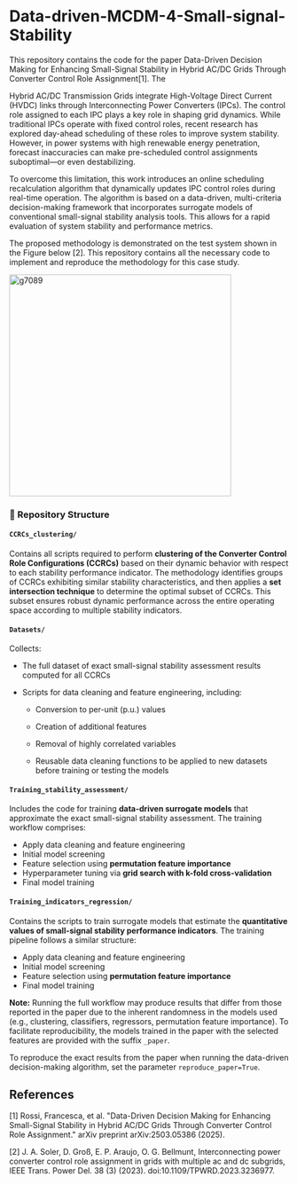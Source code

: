 # Data-driven-MCDM-4-Small-signal-Stability
This repository contains the code for the paper Data-Driven Decision Making for Enhancing Small-Signal Stability in Hybrid AC/DC Grids Through Converter Control Role Assignment[1]. The

Hybrid AC/DC Transmission Grids integrate High-Voltage Direct Current (HVDC) links through Interconnecting Power Converters (IPCs). The control role assigned to each IPC plays a key role in shaping grid dynamics. While traditional IPCs operate with fixed control roles, recent research has explored day-ahead scheduling of these roles to improve system stability. However, in power systems with high renewable energy penetration, forecast inaccuracies can make pre-scheduled control assignments suboptimal—or even destabilizing.

To overcome this limitation, this work introduces an online scheduling recalculation algorithm that dynamically updates IPC control roles during real-time operation. The algorithm is based on a data-driven, multi-criteria decision-making framework that incorporates surrogate models of conventional small-signal stability analysis tools. This allows for a rapid evaluation of system stability and performance metrics.

The proposed methodology is demonstrated on the test system shown in the Figure below [2].
This repository contains all the necessary code to implement and reproduce the methodology for this case study.

<img src="https://github.com/user-attachments/assets/6dd868d0-18de-4608-838b-92d9a86bc754" alt="g7089" width="400"/>

### 📁 Repository Structure

#### `CCRCs_clustering/`

Contains all scripts required to perform **clustering of the Converter Control Role Configurations (CCRCs)** based on their dynamic behavior with respect to each stability performance indicator.
The methodology identifies groups of CCRCs exhibiting similar stability characteristics, and then applies a **set intersection technique** to determine the optimal subset of CCRCs. This subset ensures robust dynamic performance across the entire operating space according to multiple stability indicators.

#### `Datasets/`
Collects:
* The full dataset of exact small-signal stability assessment results computed for all CCRCs

* Scripts for data cleaning and feature engineering, including:

  * Conversion to per-unit (p.u.) values

  * Creation of additional features

  * Removal of highly correlated variables
  *  Reusable data cleaning functions to be applied to new datasets before training or testing the models

#### `Training_stability_assessment/`

Includes the code for training **data-driven surrogate models** that approximate the exact small-signal stability assessment.
The training workflow comprises:

* Apply data cleaning and feature engineering
* Initial model screening
* Feature selection using **permutation feature importance**
* Hyperparameter tuning via **grid search with k-fold cross-validation**
* Final model training

#### `Training_indicators_regression/`

Contains the scripts to train surrogate models that estimate the **quantitative values of small-signal stability performance indicators**.
The training pipeline follows a similar structure:

* Apply data cleaning and feature engineering
* Initial model screening
* Feature selection using **permutation feature importance**
* Final model training

**Note:** Running the full workflow may produce results that differ from those reported in the paper due to the inherent randomness in the models used (e.g., clustering, classifiers, regressors, permutation feature importance). To facilitate reproducibility, the models trained in the paper with the selected features are provided with the suffix `_paper`.

To reproduce the exact results from the paper when running the data-driven decision-making algorithm, set the parameter `reproduce_paper=True`.


## References
[1] Rossi, Francesca, et al. "Data-Driven Decision Making for Enhancing Small-Signal Stability in Hybrid AC/DC Grids Through Converter Control Role Assignment." arXiv preprint arXiv:2503.05386 (2025).

[2] J. A. Soler, D. Groß, E. P. Araujo, O. G. Bellmunt, Interconnecting power converter control role assignment in grids with multiple ac and dc subgrids, IEEE Trans. Power Del. 38 (3) (2023). doi:10.1109/TPWRD.2023.3236977.
